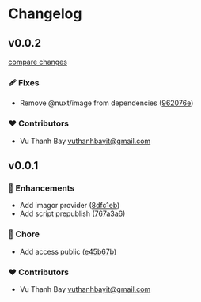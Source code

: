 # Changelog


## v0.0.2

[compare changes](https://github.com/vuthanhbayit/image/compare/v0.0.1...v0.0.2)

### 🩹 Fixes

- Remove @nuxt/image from dependencies ([962076e](https://github.com/vuthanhbayit/image/commit/962076e))

### ❤️ Contributors

- Vu Thanh Bay <vuthanhbayit@gmail.com>

## v0.0.1


### 🚀 Enhancements

- Add imagor provider ([8dfc1eb](https://github.com/vuthanhbayit/image/commit/8dfc1eb))
- Add script prepublish ([767a3a6](https://github.com/vuthanhbayit/image/commit/767a3a6))

### 🏡 Chore

- Add access public ([e45b67b](https://github.com/vuthanhbayit/image/commit/e45b67b))

### ❤️ Contributors

- Vu Thanh Bay <vuthanhbayit@gmail.com>


